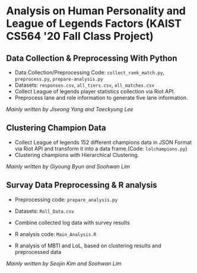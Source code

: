 # Analysis on Human Personality and League of Legends Factors (KAIST CS564 '20 Fall Class Project)

## Data Collection & Preprocessing With Python

- Data Collection/Preprocessing Code: `collect_rank_match.py`, `preprocess.py`, `prepare-analysis.py`
- Datasets: `responses.csv`, `all_tiers.csv`, `all_matches.csv`
- Collect League of legends player statistics collection via Riot API.
- Preprocess lane and role information to generate five lane information.

*Mainly written by Jiseong Yang and Taeckyung Lee*

## Clustering Champion Data

- Collect League of legends 152 different champions data in JSON Format via Riot API and transform it into a data frame.(Code: `lolchampions.py`)
- Clustering champions with Hierarchical Clustering.

*Mainly written by Giyoung Byun and Soohwan Lim*

## Survay Data Preprocessing & R analysis

- Preprocessing code: `prepare_analysis.py`
- Datasets: `Roll_Data.csv`
- Combine collected log data with survey results

- R analysis code: `Main_Analysis.R` 
- R analysis of MBTI and LoL, based on clustering results and preprocessed data

*Mainly written by Seojin Kim and Soohwan Lim*
